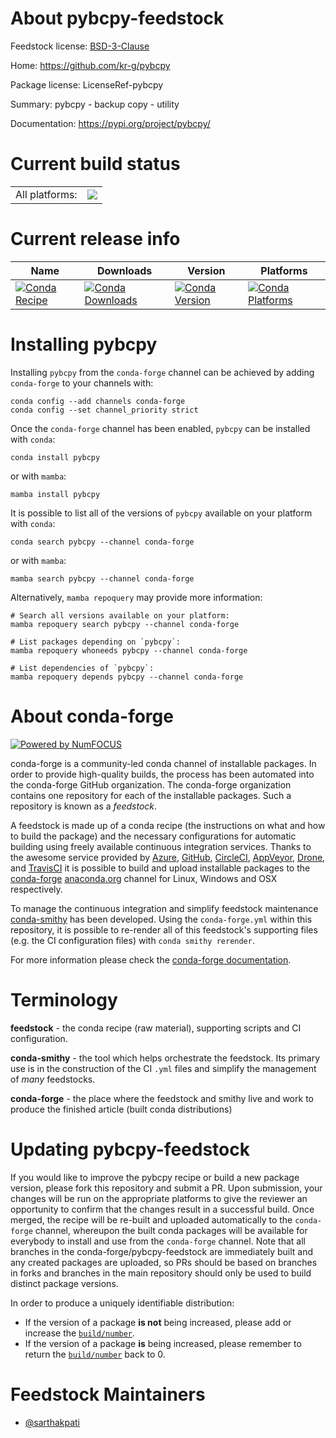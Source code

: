 About pybcpy-feedstock
======================

Feedstock license: [BSD-3-Clause](https://github.com/conda-forge/pybcpy-feedstock/blob/main/LICENSE.txt)

Home: https://github.com/kr-g/pybcpy

Package license: LicenseRef-pybcpy

Summary: pybcpy - backup copy - utility

Documentation: https://pypi.org/project/pybcpy/

Current build status
====================


<table><tr><td>All platforms:</td>
    <td>
      <a href="https://dev.azure.com/conda-forge/feedstock-builds/_build/latest?definitionId=14264&branchName=main">
        <img src="https://dev.azure.com/conda-forge/feedstock-builds/_apis/build/status/pybcpy-feedstock?branchName=main">
      </a>
    </td>
  </tr>
</table>

Current release info
====================

| Name | Downloads | Version | Platforms |
| --- | --- | --- | --- |
| [![Conda Recipe](https://img.shields.io/badge/recipe-pybcpy-green.svg)](https://anaconda.org/conda-forge/pybcpy) | [![Conda Downloads](https://img.shields.io/conda/dn/conda-forge/pybcpy.svg)](https://anaconda.org/conda-forge/pybcpy) | [![Conda Version](https://img.shields.io/conda/vn/conda-forge/pybcpy.svg)](https://anaconda.org/conda-forge/pybcpy) | [![Conda Platforms](https://img.shields.io/conda/pn/conda-forge/pybcpy.svg)](https://anaconda.org/conda-forge/pybcpy) |

Installing pybcpy
=================

Installing `pybcpy` from the `conda-forge` channel can be achieved by adding `conda-forge` to your channels with:

```
conda config --add channels conda-forge
conda config --set channel_priority strict
```

Once the `conda-forge` channel has been enabled, `pybcpy` can be installed with `conda`:

```
conda install pybcpy
```

or with `mamba`:

```
mamba install pybcpy
```

It is possible to list all of the versions of `pybcpy` available on your platform with `conda`:

```
conda search pybcpy --channel conda-forge
```

or with `mamba`:

```
mamba search pybcpy --channel conda-forge
```

Alternatively, `mamba repoquery` may provide more information:

```
# Search all versions available on your platform:
mamba repoquery search pybcpy --channel conda-forge

# List packages depending on `pybcpy`:
mamba repoquery whoneeds pybcpy --channel conda-forge

# List dependencies of `pybcpy`:
mamba repoquery depends pybcpy --channel conda-forge
```


About conda-forge
=================

[![Powered by
NumFOCUS](https://img.shields.io/badge/powered%20by-NumFOCUS-orange.svg?style=flat&colorA=E1523D&colorB=007D8A)](https://numfocus.org)

conda-forge is a community-led conda channel of installable packages.
In order to provide high-quality builds, the process has been automated into the
conda-forge GitHub organization. The conda-forge organization contains one repository
for each of the installable packages. Such a repository is known as a *feedstock*.

A feedstock is made up of a conda recipe (the instructions on what and how to build
the package) and the necessary configurations for automatic building using freely
available continuous integration services. Thanks to the awesome service provided by
[Azure](https://azure.microsoft.com/en-us/services/devops/), [GitHub](https://github.com/),
[CircleCI](https://circleci.com/), [AppVeyor](https://www.appveyor.com/),
[Drone](https://cloud.drone.io/welcome), and [TravisCI](https://travis-ci.com/)
it is possible to build and upload installable packages to the
[conda-forge](https://anaconda.org/conda-forge) [anaconda.org](https://anaconda.org/)
channel for Linux, Windows and OSX respectively.

To manage the continuous integration and simplify feedstock maintenance
[conda-smithy](https://github.com/conda-forge/conda-smithy) has been developed.
Using the ``conda-forge.yml`` within this repository, it is possible to re-render all of
this feedstock's supporting files (e.g. the CI configuration files) with ``conda smithy rerender``.

For more information please check the [conda-forge documentation](https://conda-forge.org/docs/).

Terminology
===========

**feedstock** - the conda recipe (raw material), supporting scripts and CI configuration.

**conda-smithy** - the tool which helps orchestrate the feedstock.
                   Its primary use is in the construction of the CI ``.yml`` files
                   and simplify the management of *many* feedstocks.

**conda-forge** - the place where the feedstock and smithy live and work to
                  produce the finished article (built conda distributions)


Updating pybcpy-feedstock
=========================

If you would like to improve the pybcpy recipe or build a new
package version, please fork this repository and submit a PR. Upon submission,
your changes will be run on the appropriate platforms to give the reviewer an
opportunity to confirm that the changes result in a successful build. Once
merged, the recipe will be re-built and uploaded automatically to the
`conda-forge` channel, whereupon the built conda packages will be available for
everybody to install and use from the `conda-forge` channel.
Note that all branches in the conda-forge/pybcpy-feedstock are
immediately built and any created packages are uploaded, so PRs should be based
on branches in forks and branches in the main repository should only be used to
build distinct package versions.

In order to produce a uniquely identifiable distribution:
 * If the version of a package **is not** being increased, please add or increase
   the [``build/number``](https://docs.conda.io/projects/conda-build/en/latest/resources/define-metadata.html#build-number-and-string).
 * If the version of a package **is** being increased, please remember to return
   the [``build/number``](https://docs.conda.io/projects/conda-build/en/latest/resources/define-metadata.html#build-number-and-string)
   back to 0.

Feedstock Maintainers
=====================

* [@sarthakpati](https://github.com/sarthakpati/)

